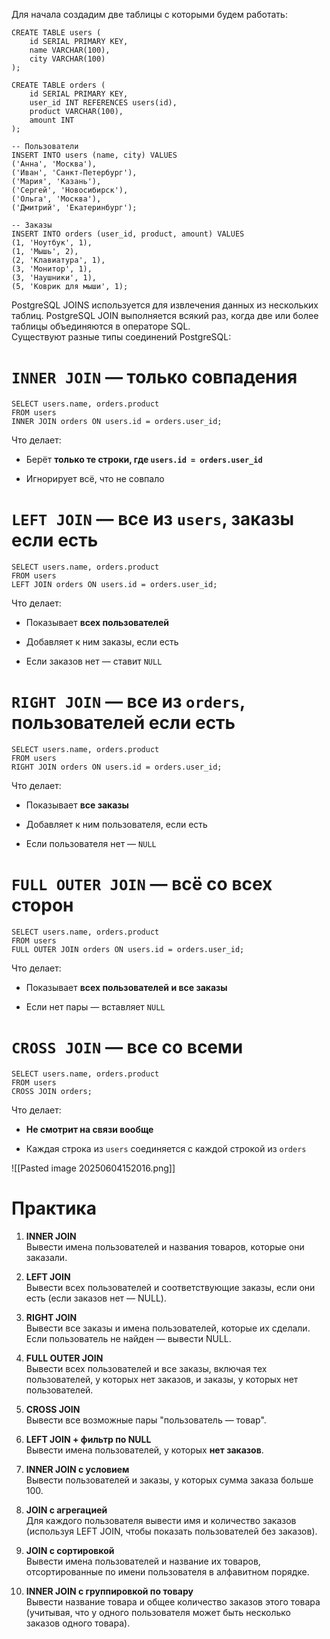 Для начала создадим две таблицы с которыми будем работать:
```
CREATE TABLE users (
    id SERIAL PRIMARY KEY,
    name VARCHAR(100),
    city VARCHAR(100)
);
```
```
CREATE TABLE orders (
    id SERIAL PRIMARY KEY,
    user_id INT REFERENCES users(id),
    product VARCHAR(100),
    amount INT
);
```
```
-- Пользователи
INSERT INTO users (name, city) VALUES
('Анна', 'Москва'),
('Иван', 'Санкт-Петербург'),
('Мария', 'Казань'),
('Сергей', 'Новосибирск'),
('Ольга', 'Москва'),
('Дмитрий', 'Екатеринбург');

-- Заказы
INSERT INTO orders (user_id, product, amount) VALUES
(1, 'Ноутбук', 1),
(1, 'Мышь', 2),
(2, 'Клавиатура', 1),
(3, 'Монитор', 1),
(3, 'Наушники', 1),
(5, 'Коврик для мыши', 1);
```
PostgreSQL JOINS используется для извлечения данных из нескольких таблиц. PostgreSQL JOIN выполняется всякий раз, когда две или более таблицы объединяются в операторе SQL.  
Существуют разные типы соединений PostgreSQL:
# `INNER JOIN` — только совпадения
```
SELECT users.name, orders.product
FROM users
INNER JOIN orders ON users.id = orders.user_id;
```
Что делает:
- Берёт **только те строки, где `users.id = orders.user_id`**
    
- Игнорирует всё, что не совпало

# `LEFT JOIN` — все из `users`, заказы если есть
```
SELECT users.name, orders.product
FROM users
LEFT JOIN orders ON users.id = orders.user_id;
```
Что делает:
- Показывает **всех пользователей**
    
- Добавляет к ним заказы, если есть
    
- Если заказов нет — ставит `NULL`

# `RIGHT JOIN` — все из `orders`, пользователей если есть
```
SELECT users.name, orders.product
FROM users
RIGHT JOIN orders ON users.id = orders.user_id;
```
Что делает:
- Показывает **все заказы**
    
- Добавляет к ним пользователя, если есть
    
- Если пользователя нет — `NULL`

# `FULL OUTER JOIN` — всё со всех сторон
```
SELECT users.name, orders.product
FROM users
FULL OUTER JOIN orders ON users.id = orders.user_id;
```
Что делает:
- Показывает **всех пользователей и все заказы**
    
- Если нет пары — вставляет `NULL`

# `CROSS JOIN` — все со всеми
```
SELECT users.name, orders.product
FROM users
CROSS JOIN orders;
```
Что делает:
- **Не смотрит на связи вообще**
    
- Каждая строка из `users` соединяется с каждой строкой из `orders`

![[Pasted image 20250604152016.png]]

# Практика
1. **INNER JOIN**  
    Вывести имена пользователей и названия товаров, которые они заказали.
    
2. **LEFT JOIN**  
    Вывести всех пользователей и соответствующие заказы, если они есть (если заказов нет — NULL).
    
3. **RIGHT JOIN**  
    Вывести все заказы и имена пользователей, которые их сделали. Если пользователь не найден — вывести NULL.
    
4. **FULL OUTER JOIN**  
    Вывести всех пользователей и все заказы, включая тех пользователей, у которых нет заказов, и заказы, у которых нет пользователей.
    
5. **CROSS JOIN**  
    Вывести все возможные пары "пользователь — товар".
    
6. **LEFT JOIN + фильтр по NULL**  
    Вывести имена пользователей, у которых **нет заказов**.
    
7. **INNER JOIN с условием**  
    Вывести пользователей и заказы, у которых сумма заказа больше 100.
    
8. **JOIN с агрегацией**  
    Для каждого пользователя вывести имя и количество заказов (используя LEFT JOIN, чтобы показать пользователей без заказов).
    
9. **JOIN с сортировкой**  
    Вывести имена пользователей и название их товаров, отсортированные по имени пользователя в алфавитном порядке.
    
10. **INNER JOIN с группировкой по товару**  
    Вывести название товара и общее количество заказов этого товара (учитывая, что у одного пользователя может быть несколько заказов одного товара).